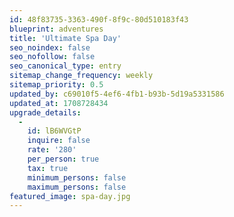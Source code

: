 ```yaml
---
id: 48f83735-3363-490f-8f9c-80d510183f43
blueprint: adventures
title: 'Ultimate Spa Day'
seo_noindex: false
seo_nofollow: false
seo_canonical_type: entry
sitemap_change_frequency: weekly
sitemap_priority: 0.5
updated_by: c69010f5-4ef6-4fb1-b93b-5d19a5331586
updated_at: 1708728434
upgrade_details:
  -
    id: lB6WVGtP
    inquire: false
    rate: '280'
    per_person: true
    tax: true
    minimum_persons: false
    maximum_persons: false
featured_image: spa-day.jpg
---
```

